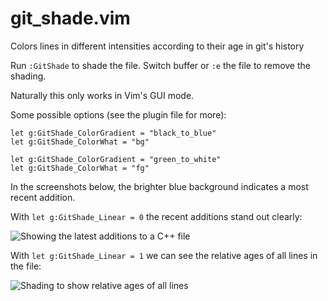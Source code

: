git_shade.vim
=============

Colors lines in different intensities according to their age in git's history

Run `:GitShade` to shade the file.  Switch buffer or `:e` the file to remove the shading.

Naturally this only works in Vim's GUI mode.

Some possible options (see the plugin file for more):

    let g:GitShade_ColorGradient = "black_to_blue"
    let g:GitShade_ColorWhat = "bg"

    let g:GitShade_ColorGradient = "green_to_white"
    let g:GitShade_ColorWhat = "fg"

In the screenshots below, the brighter blue background indicates a most recent addition.

With `let g:GitShade_Linear = 0` the recent additions stand out clearly:

![Showing the latest additions to a C++ file](http://neuralyte.org/~joey/git_shade/git_shade/git_shade_non_linear.png)

With `let g:GitShade_Linear = 1` we can see the relative ages of all lines in the file:

![Shading to show relative ages of all lines](http://neuralyte.org/~joey/git_shade/git_shade/git_shade_linear.png)

